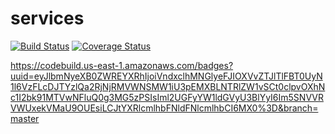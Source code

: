 # services


[![Build Status](https://travis-ci.com/electricaio/services.svg?token=XaPqFymCCMvmv4mU5F9x&branch=master)](https://travis-ci.com/electricaio/services)
[![Coverage Status](https://coveralls.io/repos/github/electricaio/services/badge.svg?branch=master&t=RKKuow)](https://coveralls.io/github/electricaio/services?branch=master)

https://codebuild.us-east-1.amazonaws.com/badges?uuid=eyJlbmNyeXB0ZWREYXRhIjoiVndxclhMNGlyeFJIOXVvZTJlTlFBT0UyN1l6VzFLcDJTYzlQa2RjNjRMVWNSMW1iU3pEMXBLNTRlZW1vSCt0clpvOXhNc1I2bk91MTVwNFluQ0g3MG5zPSIsIml2UGFyYW1ldGVyU3BlYyI6Im5SNVVRVWUxekVMaU9OUEsiLCJtYXRlcmlhbFNldFNlcmlhbCI6MX0%3D&branch=master